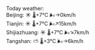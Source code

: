 Today weather:  
Beijing: ☀️ 🌡️+7°C 🌬️→0km/h  
Tianjin: ☀️ 🌡️+7°C 🌬️↗15km/h  
Shijiazhuang: ☀️ 🌡️+7°C 🌬️↘7km/h  
Tangshan: ⛅️  🌡️+3°C 🌬️→6km/h  
